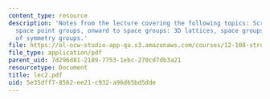 ```yaml
---
content_type: resource
description: 'Notes from the lecture covering the following topics: Screw axes, rotoinversion,
  space point groups, onward to space groups: 3D lattices, space groups, and summary
  of symmetry groups.'
file: https://ol-ocw-studio-app-qa.s3.amazonaws.com/courses/12-108-structure-of-earth-materials-fall-2004/5e35dff78562ee21c932a96d65bd5dde_lec2.pdf
file_type: application/pdf
parent_uid: 7d296d81-2189-7753-1ebc-270cd7db3a21
resourcetype: Document
title: lec2.pdf
uid: 5e35dff7-8562-ee21-c932-a96d65bd5dde
---
```

